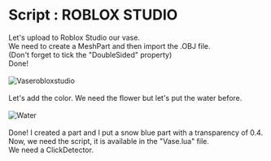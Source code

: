 # Script : ROBLOX STUDIO 
Let's upload to Roblox Studio our vase. <br>
We need to create a MeshPart and then import the .OBJ file. <br>
(Don't forget to tick the "DoubleSided" property) <br>
Done!
<br>
<br>
![Vaserobloxstudio](https://github.com/Pixelisteuhh/Vase-System/assets/82734867/be901f87-17c8-4bdd-b2f9-ccddfadea2a0)
<br>
<br>
Let's add the color.
We need the flower but let's put the water before.
<br>
<br>
![Water](https://github.com/Pixelisteuhh/Vase-System/assets/82734867/738976b1-5fd8-44a6-b7b4-b61a1f7e9bba)
<br>
<br>
Done!
I created a part and I put a snow blue part with a transparency of 0.4. <br>
Now, we need the script, it is available in the "Vase.lua" file. <br>
We need a ClickDetector.
<br>
<br>
